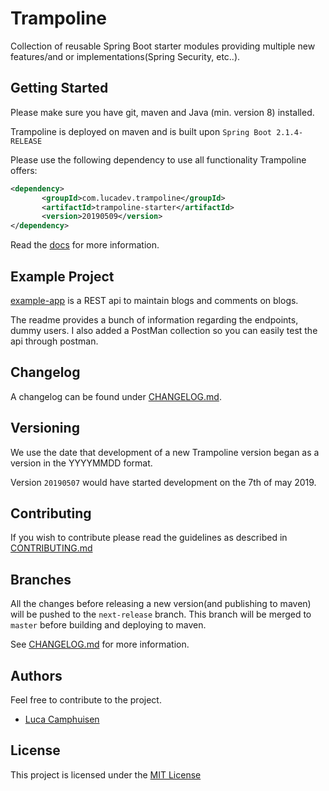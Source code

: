 # Trampoline

Collection of reusable Spring Boot starter modules providing multiple new features/and or implementations(Spring Security, etc..).

## Getting Started

Please make sure you have git, maven and Java (min. version 8) installed.

Trampoline is deployed on maven and is built upon `Spring Boot 2.1.4-RELEASE`

Please use the following dependency to use all functionality Trampoline offers:
```xml
<dependency>
       <groupId>com.lucadev.trampoline</groupId>
       <artifactId>trampoline-starter</artifactId>
       <version>20190509</version>
</dependency>
```
Read the [docs](/docs/README.md) for more information.

## Example Project

[example-app](example-app) is a REST api to maintain blogs and comments on blogs.

The readme provides a bunch of information regarding the endpoints, dummy users. I also added a PostMan collection so you can easily test the api through postman.

## Changelog

A changelog can be found under [CHANGELOG.md](CHANGELOG.md).

## Versioning

We use the date that development of a new Trampoline version began as a version in the YYYYMMDD format.

Version `20190507` would have started development on the 7th of may 2019.

## Contributing

If you wish to contribute please read the guidelines as described in [CONTRIBUTING.md](/CONTRIBUTING.md)

## Branches

All the changes before releasing a new version(and publishing to maven) will be pushed to the `next-release` branch.
This branch will be merged to `master` before building and deploying to maven.

See [CHANGELOG.md](CHANGELOG.md) for more information.

## Authors

Feel free to contribute to the project.

- [Luca Camphuisen](https://github.com/Camphul)

## License

This project is licensed under the [MIT License](/LICENSE.txt)